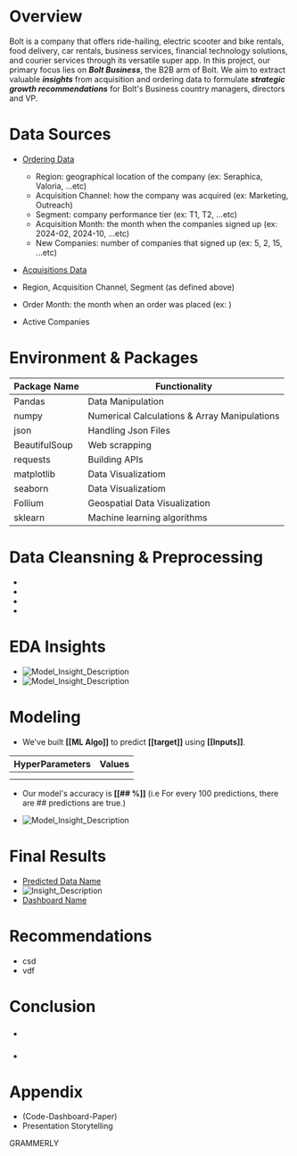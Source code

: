 # **Overview**

Bolt is a company that offers ride-hailing, electric scooter and bike rentals, food delivery, car rentals, business services, financial technology solutions, and courier services through its versatile super app. In this project, our primary focus lies on ***Bolt Business***, the B2B arm of Bolt. We aim to extract valuable ***insights*** from acquisition and ordering data to formulate ***strategic growth recommendations*** for Bolt's Business country managers, directors and VP.


  # **Data Sources**

  - [Ordering Data](https://github.com/Ayman947/EDA-for-Strategic-Business-Growth/blob/main/Analysis%20Data/data-ordering.xlsx)
      - Region: geographical location of the company (ex: Seraphica, Valoria, ...etc)
      - Acquisition Channel: how the company was acquired (ex: Marketing, Outreach)
      - Segment: company performance tier  (ex: T1, T2, ...etc)
      - Acquisition Month: the month when the companies signed up  (ex: 2024-02, 2024-10, ...etc)
      - New Companies: number of companies that signed up  (ex: 5, 2, 15, ...etc)
        
  - [Acquisitions Data](https://github.com/Ayman947/EDA-for-Strategic-Business-Growth/blob/main/Analysis%20Data/data-acquisition.xlsx)
  - Region, Acquisition Channel, Segment (as defined above)
  - Order Month: the month when an order was placed  (ex: )
  - Active Companies

  
  





  # **Environment** & **Packages**

  | Package Name | Functionality                 |
  |--------------|-------------------------------|
  | Pandas       | Data Manipulation             |
  | numpy        | Numerical Calculations & Array Manipulations   |
  | json         | Handling Json Files           |
  | BeautifulSoup| Web scrapping                 |
  | requests     | Building APIs                 |
  | matplotlib   | Data Visualizatiom            |
  | seaborn      | Data Visualizatiom            |
  | Follium      | Geospatial Data Visualization |
  | sklearn      | Machine learning algorithms   |




  # **Data Cleansning & Preprocessing**

  -
  -
  -
  -



  # **EDA Insights**

  - ![Model_Insight_Description](link)
  - ![Model_Insight_Description](link)






  # **Modeling**

  - We've built **[[ML Algo]]** to predict **[[target]]** using **[[Inputs]]**.

  | HyperParameters | Values   |
  |-----------------|----------|
  |                 |          |
  |                 |          |

  - Our model's accuracy is **[[## %]]** (i.e For every 100 predictions, there are ## predictions are true.)

  - ![Model_Insight_Description](link)





  # **Final Results**

  - [Predicted Data Name](link)
  - ![Insight_Description](link)
  - [Dashboard Name](link)



  # **Recommendations**

  - csd
  - vdf



  # **Conclusion**

  - ###
  - ###


  # **Appendix**

  - (Code-Dashboard-Paper)
  - Presentation Storytelling


GRAMMERLY
